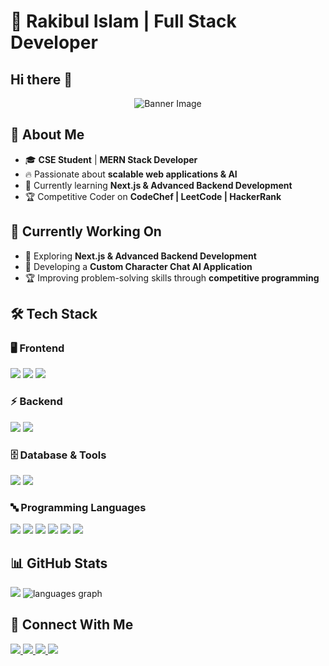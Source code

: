 # 🚀 Rakibul Islam | Full Stack Developer  

## Hi there 👋 

<div align="center">
  <img src="https://i.ibb.co/pBt8gJWb/banner.png" alt="Banner Image" />
</div>

## 👋 About Me  

- 🎓 **CSE Student** | **MERN Stack Developer**  
- 🔥 Passionate about **scalable web applications & AI**  
- 🌱 Currently learning **Next.js & Advanced Backend Development**  
- 🏆 Competitive Coder on **CodeChef | LeetCode | HackerRank**  

## 💼 Currently Working On  

- 🚀 Exploring **Next.js & Advanced Backend Development**  
- 🤖 Developing a **Custom Character Chat AI Application**  
- 🏆 Improving problem-solving skills through **competitive programming**  

## 🛠️ Tech Stack  

### 🖥️ Frontend  
<div>
  <img src="https://img.shields.io/badge/React-20232A?style=for-the-badge&logo=react&logoColor=61DAFB" />
  <img src="https://img.shields.io/badge/Next.js-000000?style=for-the-badge&logo=next.js&logoColor=white" />
  <img src="https://img.shields.io/badge/Tailwind_CSS-38B2AC?style=for-the-badge&logo=tailwind-css&logoColor=white" />
</div>

### ⚡ Backend  
<div>
  <img src="https://img.shields.io/badge/Node.js-339933?style=for-the-badge&logo=node.js&logoColor=white" />
  <img src="https://img.shields.io/badge/Express.js-404D59?style=for-the-badge&logo=express" />
</div>

### 🗄️ Database & Tools  
<div>
  <img src="https://img.shields.io/badge/MongoDB-4EA94B?style=for-the-badge&logo=mongodb&logoColor=white" />
  <img src="https://img.shields.io/badge/Firebase-FFCA28?style=for-the-badge&logo=firebase&logoColor=black" />
</div>

### 🔤 Programming Languages  
<div>
<img src="https://img.shields.io/badge/C-A8B9CC?style=for-the-badge&logo=c&logoColor=black" />
<img src="https://img.shields.io/badge/C++-00599C?style=for-the-badge&logo=c%2B%2B&logoColor=white" />
<img src="https://img.shields.io/badge/Java-007396?style=for-the-badge&logo=java&logoColor=white" />
<img src="https://img.shields.io/badge/Python-3776AB?style=for-the-badge&logo=python&logoColor=white" />
<img src="https://img.shields.io/badge/JavaScript-F7DF1E?style=for-the-badge&logo=javascript&logoColor=black" />
<img src="https://img.shields.io/badge/TypeScript-3178C6?style=for-the-badge&logo=typescript&logoColor=white" />
</div>

## 📊 GitHub Stats  
<div class="stats-container">
  <img src="https://streak-stats.demolab.com/?user=rakibul-islam2004&theme=react" />
  <img src="https://github-readme-stats.vercel.app/api/top-langs?username=rakibul-islam2004&locale=en&hide_title=false&layout=compact&card_width=320&langs_count=5&theme=dracula&hide_border=false&order=2" hight="100%" alt="languages graph"  />

###
</div>

## 🔗 Connect With Me  
<div>
  <a href="https://www.linkedin.com/in/rakibul-islam2004" target="_blank">
    <img src="https://img.shields.io/badge/LinkedIn-blue?style=for-the-badge&logo=linkedin" />
  </a>
  <a href="https://www.facebook.com/md.rakibul.islam.649259" target="_blank">
    <img src="https://img.shields.io/badge/Facebook-1877F2?style=for-the-badge&logo=facebook&logoColor=white" />
  </a>
  <a href="https://github.com/rakibul-islam2004" target="_blank">
    <img src="https://img.shields.io/badge/GitHub-black?style=for-the-badge&logo=github" />
  </a>
  <a href="mailto:mdrakibulislamandrokib@gmail.com">
    <img src="https://img.shields.io/badge/Email-D14836?style=for-the-badge&logo=gmail&logoColor=white" />
  </a>
</div>


